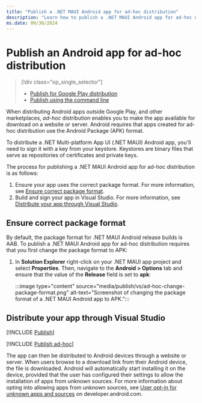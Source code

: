 ```yaml
---
title: "Publish a .NET MAUI Android app for ad-hoc distribution"
description: "Learn how to publish a .NET MAUI Android app for ad-hoc distribution."
ms.date: 09/30/2024
---
```


# Publish an Android app for ad-hoc distribution

> [!div class="op_single_selector"]
>
> - [Publish for Google Play distribution](publish-google-play.md)
> - [Publish using the command line](publish-cli.md)

When distributing Android apps outside Google Play, and other marketplaces, *ad-hoc* distribution enables you to make the app available for download on a website or server. Android requires that apps created for ad-hoc distribution use the Android Package (APK) format.

To distribute a .NET Multi-platform App UI (.NET MAUI) Android app, you'll need to sign it with a key from your keystore. Keystores are binary files that serve as repositories of certificates and private keys.

The process for publishing a .NET MAUI Android app for ad-hoc distribution is as follows:

1. Ensure your app uses the correct package format. For more information, see [Ensure correct package format](#ensure-correct-package-format).
1. Build and sign your app in Visual Studio. For more information, see [Distribute your app through Visual Studio](#distribute-your-app-through-visual-studio).

## Ensure correct package format

By default, the package format for .NET MAUI Android release builds is AAB. To publish a .NET MAUI Android app for ad-hoc distribution requires that you first change the package format to APK:

1. In **Solution Explorer** right-click on your .NET MAUI app project and select **Properties**. Then, navigate to the **Android > Options** tab and ensure that the value of the **Release** field is set to **apk**:

    :::image type="content" source="media/publish/vs/ad-hoc-change-package-format.png" alt-text="Screenshot of changing the package format of a .NET MAUI Android app to APK.":::

## Distribute your app through Visual Studio

[!INCLUDE [Publish](../includes/publish-vs.md)]

[!INCLUDE [Publish ad-hoc](../includes/publish-ad-hoc.md)]

The app can then be distributed to Android devices through a website or server. When users browse to a download link from their Android device, the file is downloaded. Android will automatically start installing it on the device, provided that the user has configured their settings to allow the installation of apps from unknown sources. For more information about opting into allowing apps from unknown sources, see [User opt-in for unknown apps and sources](https://developer.android.com/studio/publish#publishing-unknown) on developer.android.com.
